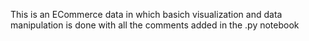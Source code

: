 This is an ECommerce data in which basich visualization and data manipulation is done with all the comments added in the .py notebook
